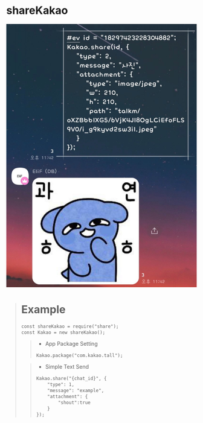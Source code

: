 # shareKakao

![Alt text](0BBF7F9C-07AF-4092-87B7-AA727E2347FB.jpeg)


> # Example
> ```
> const shareKakao = require("share");
> const Kakao = new shareKakao();
> ```
> > * App Package Setting
> > ```
> > Kakao.package("com.kakao.tall");
> > ```
>
> > * Simple Text Send
> > ```
> > Kakao.share("{chat_id}", {
> >     "type": 1,
> >     "message": "example",
> >     "attachment": {
> >         "shout":true
> >     }
> > });
> > ```
